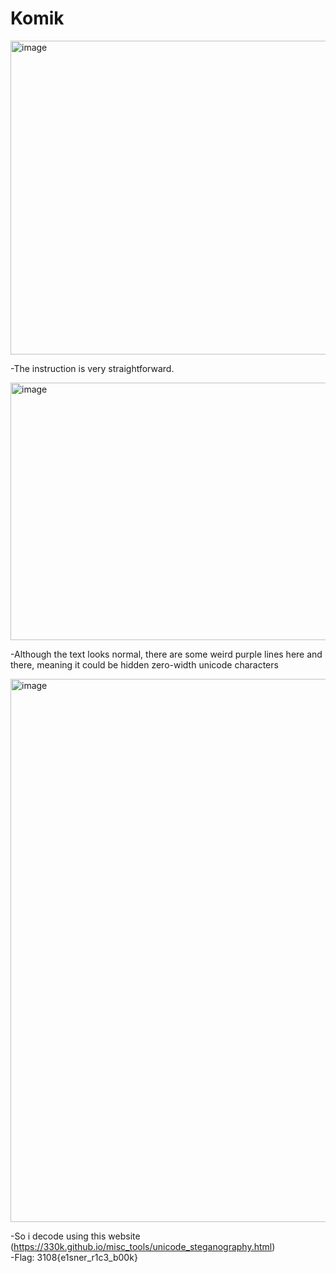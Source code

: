# Komik

<img width="622" height="502" alt="image" src="https://github.com/user-attachments/assets/ae06ece4-d0a3-43a3-9c94-73e4d7cf0af0" />

-The instruction is very straightforward.

<img width="1080" height="412" alt="image" src="https://github.com/user-attachments/assets/5a33a9e6-1331-47c7-8fac-e1006ed44c13" />

-Although the text looks normal, there are some weird purple lines here and there, meaning it could be hidden zero-width unicode characters

<img width="1904" height="869" alt="image" src="https://github.com/user-attachments/assets/919df9cc-620a-4547-8feb-dd5480b82b1d" />

-So i decode using this website (https://330k.github.io/misc_tools/unicode_steganography.html) <br>
-Flag: 3108{e1sner_r1c3_b00k}


